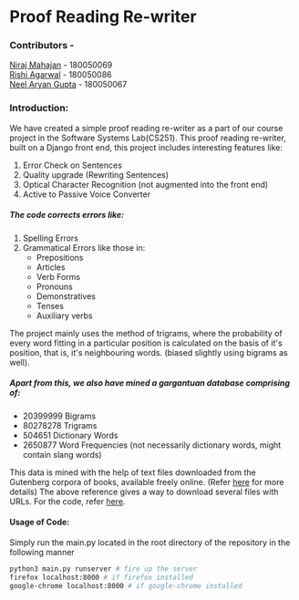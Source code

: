# Proof Reading Re-writer

### Contributors -

[Niraj Mahajan](https://www.cse.iitb.ac.in/~nirajm) - 180050069  
[Rishi Agarwal](https://www.cse.iitb.ac.in/~rishiagarwal) - 180050086  
[Neel Aryan Gupta](https://www.cse.iitb.ac.in/~neelaryan) - 180050067  

### Introduction:

We have created a simple proof reading re-writer as a part of our course project in the Software Systems Lab(CS251).
This proof reading re-writer, built on a Django front end, this project includes interesting features like:

1. Error Check on Sentences
2. Quality upgrade (Rewriting Sentences)
3. Optical Character Recognition (not augmented into the front end)
4. Active to Passive Voice Converter

##### The code corrects errors like:

1. Spelling Errors
2. Grammatical Errors like those in:
   - Prepositions
   - Articles
   - Verb Forms
   - Pronouns
   - Demonstratives
   - Tenses
   - Auxiliary verbs

The project mainly uses the method of trigrams, where the probability of every word fitting in a particular position is calculated on the basis of it's position, that is, it's neighbouring words. (biased slightly using bigrams as well).

##### Apart from this, we also have mined a gargantuan database comprising of:

- 20399999 Bigrams
- 80278278 Trigrams
- 504651 Dictionary Words
- 2650877 Word Frequencies (not necessarily dictionary words, might contain slang words)

This data is mined with the help of text files downloaded from the Gutenberg corpora of books, available freely online.
(Refer [here](https://webapps.stackexchange.com/questions/12311/how-to-download-all-english-books-from-gutenberg) for more details)
The above reference gives a way to download several files with URLs. For the code, refer [here](https://github.com/neelaryan2/Proof-Reading-Rewriter/tree/master/databases/data/gutenburgDownload). 

#### Usage of Code:

Simply run the main.py located in the root directory of the repository in the following manner

```bash
python3 main.py runserver # fire up the server
firefox localhost:8000 # if firefox installed
google-chrome localhost:8000 # if google-chrome installed
```





